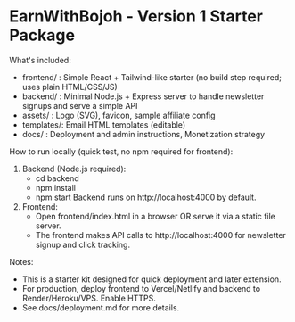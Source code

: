 EarnWithBojoh - Version 1 Starter Package
=========================================

What's included:
- frontend/ : Simple React + Tailwind-like starter (no build step required; uses plain HTML/CSS/JS)
- backend/  : Minimal Node.js + Express server to handle newsletter signups and serve a simple API
- assets/   : Logo (SVG), favicon, sample affiliate config
- templates/: Email HTML templates (editable)
- docs/     : Deployment and admin instructions, Monetization strategy

How to run locally (quick test, no npm required for frontend):
1. Backend (Node.js required):
   - cd backend
   - npm install
   - npm start
   Backend runs on http://localhost:4000 by default.
2. Frontend:
   - Open frontend/index.html in a browser OR serve it via a static file server.
   - The frontend makes API calls to http://localhost:4000 for newsletter signup and click tracking.

Notes:
- This is a starter kit designed for quick deployment and later extension.
- For production, deploy frontend to Vercel/Netlify and backend to Render/Heroku/VPS. Enable HTTPS.
- See docs/deployment.md for more details.
